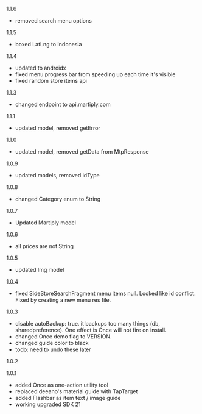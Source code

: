 1.1.6
- removed search menu options

1.1.5
- boxed LatLng to Indonesia

1.1.4
- updated to androidx
- fixed menu progress bar from speeding up each time it's visible
- fixed random store items api

1.1.3
- changed endpoint to api.martiply.com

1.1.1
- updated model, removed getError

1.1.0
- updated model, removed getData from MtpResponse

1.0.9
- updated models, removed idType

1.0.8
- changed Category enum to String

1.0.7
- Updated Martiply model

1.0.6
- all prices are not String

1.0.5
- updated Img model

1.0.4
- fixed SideStoreSearchFragment menu items null. Looked like id conflict. Fixed by creating a new menu res file.

1.0.3
- disable autoBackup: true. it backups too many things (db, sharedpreference). One effect is Once will not fire on install.
- changed Once demo flag to VERSION.
- changed guide color to black
- todo: need to undo these later

1.0.2

1.0.1

-  added Once as one-action utility tool
-  replaced deeano's material guide with TapTarget
-  added Flashbar as item text / image guide
-  working upgraded SDK 21

